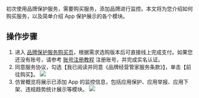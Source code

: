 初次使用品牌保护服务，需要购买服务，添加品牌进行监控。本文将为您介绍如何购买服务，以及简单介绍 App 保护展示的各个模块。

## 操作步骤
1. 进入 [品牌保护服务购买页](https://buy.cloud.tencent.com/bps)，根据需求选购版本后可直接线上完成支付。如果您还没有账号，请参考 [账号注册教程](https://cloud.tencent.com/document/product/378/17985) 注册账号，并完成实名认证。
2. 同意服务协议，勾选【我已阅读并同意《品牌经营管家服务条款》】，单击【前往购买】。
![](https://main.qcloudimg.com/raw/1a405b656c6803723a8d6d5a10f74a26.png)
3. 仿冒概览将展示已添加 App 的监控信息，包括应用保护、应用举报、应用下架、违规趋势统计展示等模块。
![](https://main.qcloudimg.com/raw/fb9dfa548247db62aca1e442227ecef9.png)
